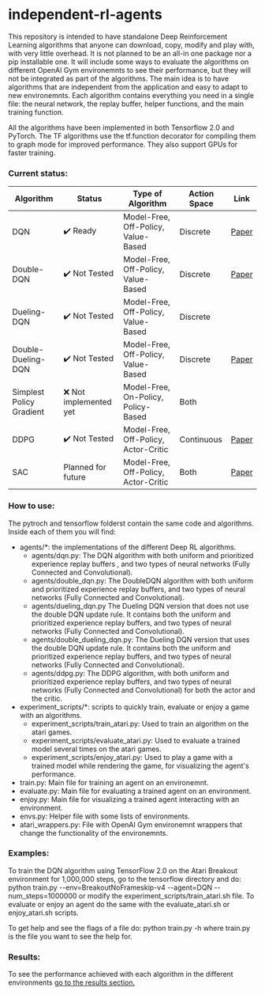 # independent-rl-agents

This repository is intended to have standalone Deep Reinforcement Learning algorithms 
that anyone can download, copy, modify and play with, with very little overhead. It is not 
planned to be an all-in one package nor a pip installable one. It will include some 
ways to evaluate the algorithms on different OpenAI Gym environemnts to see their 
performance, but they will not be integrated as part of the algorithms. The main idea 
is to have algorithms that are independent from the application and easy to adapt to 
new environemnts. Each algorithm contains everything you need in a single file: the neural
network, the replay buffer, helper functions, and the main training function.

All the algorithms have been implemented in both Tensorflow 2.0 and PyTorch. The TF
algorithms use the tf.function decorator for compiling them to graph mode for improved
performance. They also support GPUs for faster training. 

### Current status:
| Algorithm                | Status                            | Type of Algorithm                    | Action Space | Link |
|--------------------------|-----------------------------------|--------------------------------------|--------------|------------|
| DQN                      | :heavy_check_mark: Ready          | Model-Free, Off-Policy, Value-Based  | Discrete     | [Paper](https://www.cs.toronto.edu/~vmnih/docs/dqn.pdf) |
| Double-DQN                | :heavy_check_mark: Not Tested     | Model-Free, Off-Policy, Value-Based  | Discrete     | [Paper](https://www.aaai.org/ocs/index.php/AAAI/AAAI16/paper/view/12389/11847) |
| Dueling-DQN              | :heavy_check_mark: Not Tested     | Model-Free, Off-Policy, Value-Based  | Discrete     |  |
| Double-Dueling-DQN       | :heavy_check_mark: Not Tested     | Model-Free, Off-Policy, Value-Based  | Discrete     | [Paper](https://arxiv.org/pdf/1511.06581.pdf) |
| Simplest Policy Gradient | :x: Not implemented yet           | Model-Free, On-Policy, Policy-Based  | Both         |  |
| DDPG                     | :heavy_check_mark: Not Tested     | Model-Free, Off-Policy, Actor-Critic | Continuous   | [Paper](https://arxiv.org/pdf/1509.02971.pdf) |
| SAC                      | Planned for future                | Model-Free, Off-Policy, Actor-Critic | Both         | [Paper](https://arxiv.org/pdf/1812.05905.pdf) |

### How to use:
The pytroch and tensorflow folderst contain the same code and algorithms.
Inside each of them you will find:
* agents/*: the implementations of the different Deep RL algorithms.
    - agents/dqn.py: The DQN algorithm with both uniform and prioritized experience replay buffers
    , and two types of neural networks (Fully Connected and Convolutional).
    - agents/double_dqn.py: The DoubleDQN algorithm with both uniform and prioritized experience
    replay buffers, and two types of neural networks (Fully Connected and Convolutional).
    - agents/dueling_dqn.py The Dueling DQN version that does not use the double DQN update 
    rule. It contains both the uniform and prioritized experience replay buffers, and two types
    of neural networks (Fully Connected and Convolutional).
    - agents/double_dueling_dqn.py: The Dueling DQN version that uses the double DQN update rule.
    It contains both the uniform and prioritized experience replay buffers, and two types of
    neural networks (Fully Connected and Convolutional).
    - agents/ddpg.py: The DDPG algorithm, with both uniform and prioritized experience replay
    buffers, and two types of neural networks (Fully Connected and Convolutional) for both the
    actor and the critic.
* experiment_scripts/*: scripts to quickly train, evaluate or enjoy a game with an algorithms.
    - experiment_scripts/train_atari.py: Used to train an algorithm on the atari games.
    - experiment_scripts/evaluate_atari.py: Used to evaluate a trained model several times on the
    atari games.
    - experiment_scripts/enjoy_atari.py: Used to play a game with a trained model while rendering
    the game, for visualizing the agent's performance.
* train.py: Main file for training an agent on an environemnt.
* evaluate.py: Main file for evaluating a trained agent on an environment.
* enjoy.py: Main file for visualizing a trained agent interacting with an environment.
* envs.py: Helper file with some lists of environments.
* atari_wrappers.py: File with OpenAI Gym environemnt wrappers that change the functionality of
the environemnts.

### Examples:
To train the DQN algorithm using TensorFlow 2.0 on the Atari Breakout environment for 1,000,000
steps, go to the tensorflow directory and do:
python train.py --env=BreakoutNoFrameskip-v4 --agent=DQN --num_steps=1000000
or modify the experiment_scripts/train_atari.sh file.
To evaluate or enjoy an agent do the same with the evaluate_atari.sh or enjoy_atari.sh scripts.

To get help and see the flags of a file do:
python train.py -h
where train.py is the file you want to see the help for.

### Results:
To see the performance achieved with each algorithm in the different environments
[go to the results section.](https://github.com/markelsanz14/independent-rl-agents/tree/master/results)
